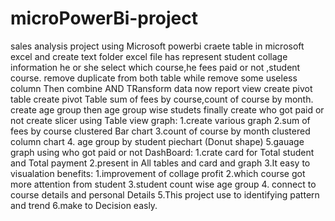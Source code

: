 # microPowerBi-project
sales analysis project using Microsoft powerbi
craete table in microsoft excel and create text folder
excel file has represent student collage information he or she select which course,he fees paid or not ,student course.
remove duplicate from both table while remove some useless column
Then combine AND TRansform data 
now report view create pivot table
create pivot Table sum of fees by course,count of course by month.
create age group then age group wise studets
finally create who got paid or not
create slicer using Table view
graph:
     1.create various graph
     2.sum of fees by course clustered Bar chart
     3.count of course by month clustered column chart
     4. age group by student piechart (Donut shape)
     5.gauage graph using who got paid or not 
DashBoard:
         1.crate card for Total student and Total payment
         2.present in All tables and card and graph
         3.It easy to visualation
benefits:
         1.improvement of collage profit
         2.which course got more attention from student
         3.student count wise age group
         4. connect to course details and personal Details
         5.This project use to identifying pattern and trend
         6.make to Decision easly.
     
